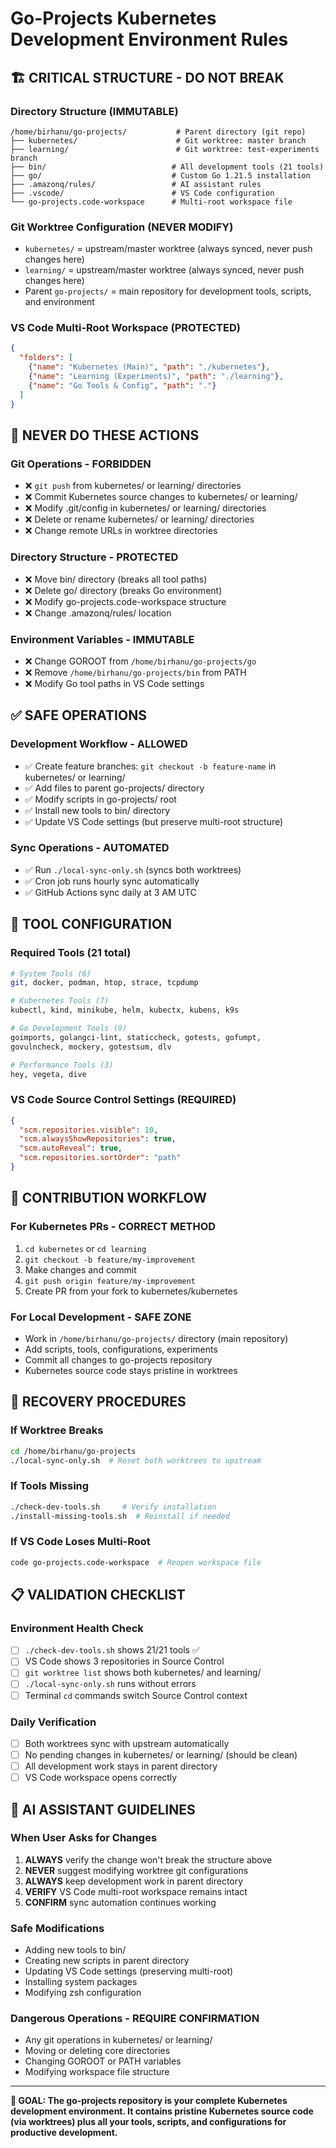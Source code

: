 # Go-Projects Kubernetes Development Environment Rules

## 🏗️ CRITICAL STRUCTURE - DO NOT BREAK

### **Directory Structure (IMMUTABLE)**
```
/home/birhanu/go-projects/           # Parent directory (git repo)
├── kubernetes/                      # Git worktree: master branch
├── learning/                        # Git worktree: test-experiments branch  
├── bin/                            # All development tools (21 tools)
├── go/                             # Custom Go 1.21.5 installation
├── .amazonq/rules/                 # AI assistant rules
├── .vscode/                        # VS Code configuration
└── go-projects.code-workspace      # Multi-root workspace file
```

### **Git Worktree Configuration (NEVER MODIFY)**
- `kubernetes/` = upstream/master worktree (always synced, never push changes here)
- `learning/` = upstream/master worktree (always synced, never push changes here)  
- Parent `go-projects/` = main repository for development tools, scripts, and environment

### **VS Code Multi-Root Workspace (PROTECTED)**
```json
{
  "folders": [
    {"name": "Kubernetes (Main)", "path": "./kubernetes"},
    {"name": "Learning (Experiments)", "path": "./learning"}, 
    {"name": "Go Tools & Config", "path": "."}
  ]
}
```

## 🚫 NEVER DO THESE ACTIONS

### **Git Operations - FORBIDDEN**
- ❌ `git push` from kubernetes/ or learning/ directories
- ❌ Commit Kubernetes source changes to kubernetes/ or learning/
- ❌ Modify .git/config in kubernetes/ or learning/ directories
- ❌ Delete or rename kubernetes/ or learning/ directories
- ❌ Change remote URLs in worktree directories

### **Directory Structure - PROTECTED**
- ❌ Move bin/ directory (breaks all tool paths)
- ❌ Delete go/ directory (breaks Go environment)
- ❌ Modify go-projects.code-workspace structure
- ❌ Change .amazonq/rules/ location

### **Environment Variables - IMMUTABLE**
- ❌ Change GOROOT from `/home/birhanu/go-projects/go`
- ❌ Remove `/home/birhanu/go-projects/bin` from PATH
- ❌ Modify Go tool paths in VS Code settings

## ✅ SAFE OPERATIONS

### **Development Workflow - ALLOWED**
- ✅ Create feature branches: `git checkout -b feature-name` in kubernetes/ or learning/
- ✅ Add files to parent go-projects/ directory
- ✅ Modify scripts in go-projects/ root
- ✅ Install new tools to bin/ directory
- ✅ Update VS Code settings (but preserve multi-root structure)

### **Sync Operations - AUTOMATED**
- ✅ Run `./local-sync-only.sh` (syncs both worktrees)
- ✅ Cron job runs hourly sync automatically
- ✅ GitHub Actions sync daily at 3 AM UTC

## 🔧 TOOL CONFIGURATION

### **Required Tools (21 total)**
```bash
# System Tools (6)
git, docker, podman, htop, strace, tcpdump

# Kubernetes Tools (7)  
kubectl, kind, minikube, helm, kubectx, kubens, k9s

# Go Development Tools (9)
goimports, golangci-lint, staticcheck, gotests, gofumpt, 
govulncheck, mockery, gotestsum, dlv

# Performance Tools (3)
hey, vegeta, dive
```

### **VS Code Source Control Settings (REQUIRED)**
```json
{
  "scm.repositories.visible": 10,
  "scm.alwaysShowRepositories": true, 
  "scm.autoReveal": true,
  "scm.repositories.sortOrder": "path"
}
```

## 🎯 CONTRIBUTION WORKFLOW

### **For Kubernetes PRs - CORRECT METHOD**
1. `cd kubernetes` or `cd learning`
2. `git checkout -b feature/my-improvement`
3. Make changes and commit
4. `git push origin feature/my-improvement` 
5. Create PR from your fork to kubernetes/kubernetes

### **For Local Development - SAFE ZONE**
- Work in `/home/birhanu/go-projects/` directory (main repository)
- Add scripts, tools, configurations, experiments
- Commit all changes to go-projects repository
- Kubernetes source code stays pristine in worktrees

## 🚨 RECOVERY PROCEDURES

### **If Worktree Breaks**
```bash
cd /home/birhanu/go-projects
./local-sync-only.sh  # Reset both worktrees to upstream
```

### **If Tools Missing**
```bash
./check-dev-tools.sh     # Verify installation
./install-missing-tools.sh  # Reinstall if needed
```

### **If VS Code Loses Multi-Root**
```bash
code go-projects.code-workspace  # Reopen workspace file
```

## 📋 VALIDATION CHECKLIST

### **Environment Health Check**
- [ ] `./check-dev-tools.sh` shows 21/21 tools ✅
- [ ] VS Code shows 3 repositories in Source Control
- [ ] `git worktree list` shows both kubernetes/ and learning/
- [ ] `./local-sync-only.sh` runs without errors
- [ ] Terminal `cd` commands switch Source Control context

### **Daily Verification**
- [ ] Both worktrees sync with upstream automatically
- [ ] No pending changes in kubernetes/ or learning/ (should be clean)
- [ ] All development work stays in parent directory
- [ ] VS Code workspace opens correctly

## 🤖 AI ASSISTANT GUIDELINES

### **When User Asks for Changes**
1. **ALWAYS** verify the change won't break the structure above
2. **NEVER** suggest modifying worktree git configurations  
3. **ALWAYS** keep development work in parent directory
4. **VERIFY** VS Code multi-root workspace remains intact
5. **CONFIRM** sync automation continues working

### **Safe Modifications**
- Adding new tools to bin/
- Creating new scripts in parent directory
- Updating VS Code settings (preserving multi-root)
- Installing system packages
- Modifying zsh configuration

### **Dangerous Operations - REQUIRE CONFIRMATION**
- Any git operations in kubernetes/ or learning/
- Moving or deleting core directories
- Changing GOROOT or PATH variables
- Modifying workspace file structure

---

**🎯 GOAL: The go-projects repository is your complete Kubernetes development environment. It contains pristine Kubernetes source code (via worktrees) plus all your tools, scripts, and configurations for productive development.**
